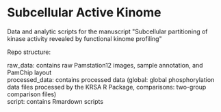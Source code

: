 # Subcellular Active Kinome

Data and analytic scripts for the manuscript "Subcellular partitioning of kinase activity revealed by functional kinome profiling"

Repo structure: 

raw_data: contains raw Pamstation12 images, sample annotation, and PamChip layout  
processed_data: contains processed data (global: global phosphorylation data files processed by the KRSA R Package, comparisons: two-group comparison files)  
script: contains Rmardown scripts  
